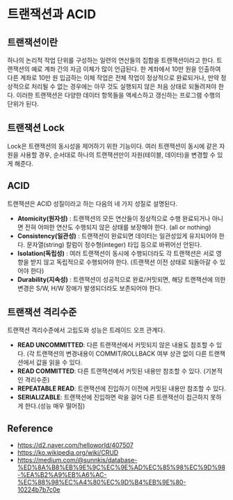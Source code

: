# 트랜잭션과 ACID

## 트랜잭션이란
하나의 논리적 작업 단위를 구성하는 일련의 연산들의 집합을 트랜잭션이라고 한다. 
트랜잭션의 예로 계좌 간의 자금 이체가 많이 언급된다. 
한 계좌에서 10만 원을 인출하여 다른 계좌로 10만 원 입금하는 이체 작업은 전체 작업이 정상적으로 완료되거나, 
만약 정상적으로 처리될 수 없는 경우에는 아무 것도 실행되지 않은 처음 상태로 되돌려져야 한다.
이러한 트랜잭션은 다양한 데이터 항목들을 액세스하고 갱신하는 프로그램 수행의 단위가 된다. 


## 트랜잭션 Lock
Lock은 트랜잭션의 동시성을 제어하기 위한 기능이다.
여러 트랜잭션이 동시에 같은 자원을 사용할 경우, 순서대로 하나의 트랜잭션만이 자원(테이블, 데이터)을 변경할 수 있게 해준다.


## ACID
트랜잭션은 ACID 성질이라고 하는 다음의 네 가지 성질로 설명된다.
- **Atomicity(원자성)** : 트랜잭션의 모든 연산들이 정상적으로 수행 완료되거나 아니면 전혀 어떠한 연산도 수행되지 않은 상태를 보장해야 한다. (all or nothing)
- **Consistency(일관성)** : 트랜잭션이 완료되면 데이터는 일관성있게 유지되어야 한다. 문자열(string) 칼럼이 정수형(integer) 타입 등으로 바뀌어선 안된다.
- **Isolation(독립성)** : 여러 트랜잭션이 동시에 수행되더라도 각 트랜잭션은 서로 영향을 받지 않고 독립적으로 수행되어야 한다. (트랜잭션 이전 상태로 되돌아갈 수 있어야 한다)
- **Durability(지속성)** : 트랜잭션이 성공적으로 완료/커밋되면, 해당 트랜잭션에 의한 변경은 S/W, H/W 장애가 발생되더라도 보존되어야 한다.


## 트랜잭션 격리수준
트랜잭션 격리수준에서 고립도와 성능은 트레이드 오프 관계다.
- **READ UNCOMMITTED**: 다른 트랜잭션에서 커밋되지 않은 내용도 참조할 수 있다. (각 트랜잭션의 변경내용이 COMMIT/ROLLBACK 여부 상관 없이 다른 트랜잭션에서 값을 읽을 수 있다.
- **READ COMMITTED**: 다른 트랜잭션에서 커밋된 내용만 참조할 수 있다. (기본적인 격리수준)
- **REPEATABLE READ**: 트랜잭션에 진입하기 이전에 커밋된 내용만 참조할 수 있다.
- **SERIALIZABLE**: 트랜잭션에 진입하면 락을 걸어 다른 트랜잭션이 접근하지 못하게 한다.(성능 매우 떨어짐)



## Reference
- https://d2.naver.com/helloworld/407507
- https://ko.wikipedia.org/wiki/CRUD
- https://medium.com/@sunnkis/database-%ED%8A%B8%EB%9E%9C%EC%9E%AD%EC%85%98%EC%9D%98-%EA%B2%A9%EB%A6%AC-%EC%88%98%EC%A4%80%EC%9D%B4%EB%9E%80-10224b7b7c0e
